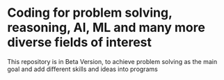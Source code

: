 # Coding for problem solving, reasoning, AI, ML and many more diverse fields of interest
This repository is in Beta Version, to achieve problem solving as the main goal and add different skills and ideas into programs
